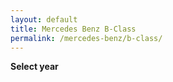```yaml
---
layout: default
title: Mercedes Benz B-Class
permalink: /mercedes-benz/b-class/
---
```

**Select year**
